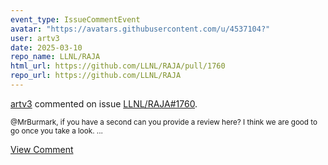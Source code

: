 ```yaml
---
event_type: IssueCommentEvent
avatar: "https://avatars.githubusercontent.com/u/4537104?"
user: artv3
date: 2025-03-10
repo_name: LLNL/RAJA
html_url: https://github.com/LLNL/RAJA/pull/1760
repo_url: https://github.com/LLNL/RAJA
---
```


<a href='https://github.com/artv3' target='_blank'>artv3</a> commented on issue <a href='https://github.com/LLNL/RAJA/pull/1760' target='_blank'>LLNL/RAJA#1760</a>.

<small>@MrBurmark, if you have a second can you provide a review here? I think we are good to go once you take a look. ...</small>

<a href='https://github.com/LLNL/RAJA/pull/1760' target='_blank'>View Comment</a>